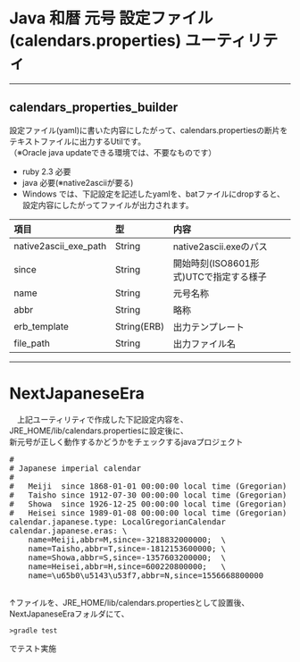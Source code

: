 # Java 和暦 元号 設定ファイル(calendars.properties) ユーティリティ

---

## calendars_properties_builder
 設定ファイル(yaml)に書いた内容にしたがって、calendars.propertiesの断片をテキストファイルに出力するUtilです。  
 （※Oracle java updateできる環境では、不要なものです）
 
 * ruby 2.3 必要
 * java 必要(※native2asciiが要る)
 * Windows では、下記設定を記述したyamlを、batファイルにdropすると、設定内容にしたがってファイルが出力されます。

| 項目 | 型 | 内容 |
|:-----------|:------------|:------------|
|native2ascii_exe_path|String|native2ascii.exeのパス|
|since|String|開始時刻(ISO8601形式)UTCで指定する様子|
|name|String|元号名称|
|abbr|String|略称|
|erb_template|String(ERB)|出力テンプレート|
|file_path|String|出力ファイル名|
 
---
 
# NextJapaneseEra
　上記ユーティリティで作成した下記設定内容を、JRE_HOME/lib/calendars.propertiesに設定後に、  
新元号が正しく動作するかどうかをチェックするjavaプロジェクト

<pre>
#
# Japanese imperial calendar
#
#   Meiji  since 1868-01-01 00:00:00 local time (Gregorian)
#   Taisho since 1912-07-30 00:00:00 local time (Gregorian)
#   Showa  since 1926-12-25 00:00:00 local time (Gregorian)
#   Heisei since 1989-01-08 00:00:00 local time (Gregorian)
calendar.japanese.type: LocalGregorianCalendar
calendar.japanese.eras: \
	name=Meiji,abbr=M,since=-3218832000000;  \
	name=Taisho,abbr=T,since=-1812153600000; \
	name=Showa,abbr=S,since=-1357603200000;  \
	name=Heisei,abbr=H,since=600220800000;   \
	name=\u65b0\u5143\u53f7,abbr=N,since=1556668800000

</pre>

↑ファイルを、JRE_HOME/lib/calendars.propertiesとして設置後、
NextJapaneseEraフォルダにて、

```
>gradle test
```

でテスト実施